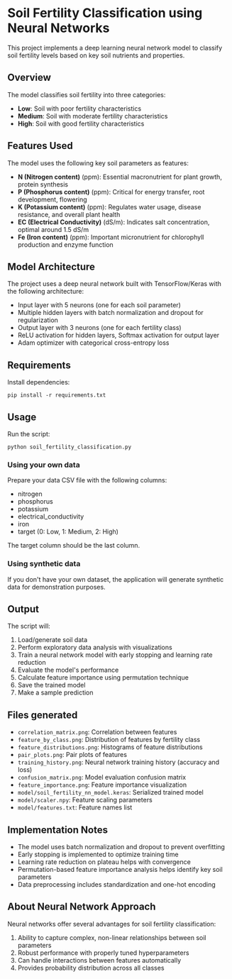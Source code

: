 # Soil Fertility Classification using Neural Networks

This project implements a deep learning neural network model to classify soil fertility levels based on key soil nutrients and properties.

## Overview

The model classifies soil fertility into three categories:
- **Low**: Soil with poor fertility characteristics
- **Medium**: Soil with moderate fertility characteristics
- **High**: Soil with good fertility characteristics

## Features Used

The model uses the following key soil parameters as features:
- **N (Nitrogen content)** (ppm): Essential macronutrient for plant growth, protein synthesis
- **P (Phosphorus content)** (ppm): Critical for energy transfer, root development, flowering
- **K (Potassium content)** (ppm): Regulates water usage, disease resistance, and overall plant health
- **EC (Electrical Conductivity)** (dS/m): Indicates salt concentration, optimal around 1.5 dS/m
- **Fe (Iron content)** (ppm): Important micronutrient for chlorophyll production and enzyme function

## Model Architecture

The project uses a deep neural network built with TensorFlow/Keras with the following architecture:
- Input layer with 5 neurons (one for each soil parameter)
- Multiple hidden layers with batch normalization and dropout for regularization
- Output layer with 3 neurons (one for each fertility class)
- ReLU activation for hidden layers, Softmax activation for output layer
- Adam optimizer with categorical cross-entropy loss

## Requirements

Install dependencies:
```
pip install -r requirements.txt
```

## Usage

Run the script:
```
python soil_fertility_classification.py
```

### Using your own data

Prepare your data CSV file with the following columns:
- nitrogen
- phosphorus
- potassium
- electrical_conductivity
- iron
- target (0: Low, 1: Medium, 2: High)

The target column should be the last column.

### Using synthetic data

If you don't have your own dataset, the application will generate synthetic data for demonstration purposes.

## Output

The script will:
1. Load/generate soil data
2. Perform exploratory data analysis with visualizations
3. Train a neural network model with early stopping and learning rate reduction
4. Evaluate the model's performance
5. Calculate feature importance using permutation technique
6. Save the trained model
7. Make a sample prediction

## Files generated

- `correlation_matrix.png`: Correlation between features
- `feature_by_class.png`: Distribution of features by fertility class
- `feature_distributions.png`: Histograms of feature distributions
- `pair_plots.png`: Pair plots of features
- `training_history.png`: Neural network training history (accuracy and loss)
- `confusion_matrix.png`: Model evaluation confusion matrix
- `feature_importance.png`: Feature importance visualization
- `model/soil_fertility_nn_model.keras`: Serialized trained model
- `model/scaler.npy`: Feature scaling parameters
- `model/features.txt`: Feature names list

## Implementation Notes

- The model uses batch normalization and dropout to prevent overfitting
- Early stopping is implemented to optimize training time
- Learning rate reduction on plateau helps with convergence
- Permutation-based feature importance analysis helps identify key soil parameters
- Data preprocessing includes standardization and one-hot encoding

## About Neural Network Approach

Neural networks offer several advantages for soil fertility classification:
1. Ability to capture complex, non-linear relationships between soil parameters
2. Robust performance with properly tuned hyperparameters
3. Can handle interactions between features automatically
4. Provides probability distribution across all classes